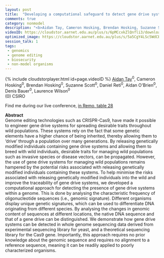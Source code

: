 ```yaml
---
layout: post
title:  "Developing a computational safeguard to detect gene drive systems in wild populations"
comments: true
category: nonmodel
description: "<b>Aidan Tay, Cameron Hosking, Brendan Hosking, Suzanne Scott, Daniel Reti, Aidan O'Brien, Denis Bauer, Laurence Wilson</b><br/>Genome editing technologies such as CRISPR-Cas9, h..."
videoID: https://cloudstor.aarnet.edu.au/plus/s/6pMCcxkZlQnfli3/download
optimized_image: https://cloudstor.aarnet.edu.au/plus/s/5a5CgY4LSc5WdCB/download
session_talk: 1
tags:
 - genomics
 - genome editing
 - biosecurity
 - non-model organisms
---
```

{% include cloudstorplayer.html id=page.videoID %}
<u>Aidan Tay</u><sup>0</sup>, Cameron Hosking<sup>0</sup>, Brendan Hosking<sup>0</sup>, Suzanne Scott<sup>0</sup>, Daniel Reti<sup>0</sup>, Aidan O'Brien<sup>0</sup>, Denis Bauer<sup>0</sup>, Laurence Wilson<sup>0</sup><br/>
\(0\) CSIRO

Find me during our live conference, [in Remo, table 28](https://remo.co)

<b>Abstract</b><br/>
Genome editing technologies such as CRISPR-Cas9, have made it possible to engineer gene drive systems for spreading desirable traits throughout wild populations. These systems rely on the fact that some genetic elements have a higher chance of being inherited, thereby allowing them to ‘drive’ through a population over many generations. By releasing genetically modified individuals containing gene drive systems and allowing them to breed with wild individuals, desirable traits for managing wild populations such as invasive species or disease vectors, can be propagated. However, the use of gene drive systems for managing wild populations remains hampered by the potential risks associated with releasing genetically modified individuals containing these systems. To help minimise the risks associated with releasing genetically modified individuals into the wild and improve the traceability of gene drive systems, we developed a computational approach for detecting the presence of gene drive systems within a genome. This is done by analysing the characteristic frequency of oligonucleotide sequences \(i.e., genomic signature\). Different organisms display unique genetic signatures, which can be used to differentiate DNA originating from different species. By analysing the changes in genomic content of sequences at different locations, the native DNA sequence and that of a gene drive can be distinguished. We demonstrate how gene drive systems can be detected in whole genome sequencing data derived from experimental sequencing library for yeast, and a theoretical sequencing library for the Cas9 gene. Importantly, this approach requires no prior knowledge about the genomic sequence and requires no alignment to a reference sequence, meaning it can be readily applied to poorly characterized organisms.
